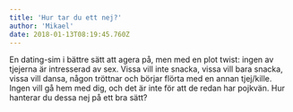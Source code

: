 ```yaml
---
title: 'Hur tar du ett nej?'
author: 'Mikael'
date: 2018-01-13T08:19:45.760Z
---
```

En dating-sim i bättre sätt att agera på, men med en plot twist: ingen av tjejerna är intresserad av sex. Vissa vill inte snacka, vissa vill bara snacka, vissa vill dansa, någon tröttnar och börjar flörta med en annan tjej/kille. Ingen vill gå hem med dig, och det är inte för att de redan har pojkvän. Hur hanterar du dessa nej på ett bra sätt?
